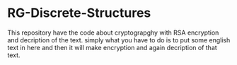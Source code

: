 # RG-Discrete-Structures
This repository have the code about cryptograpghy with RSA encryption and decription of the text. simply what you have to do is to put some english text in here and then it will make encryption and again decription of that text.
